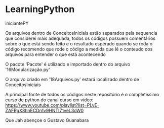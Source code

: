 # LearningPython
iniciantePY

Os arquivos dentro de ConceitosIniciais estão separados pela sequencia que considerei mais adequada,
todos os códigos possuem comentários sobre o que está sendo feito e o resultado esperado quando se roda o código
recomendo que rode o código a medida que lê o conteudo dos arquivos para entender o que está acontecendo

O pacote 'Pacote' é utilizado e importado dentro do arquivo '16Modularização.py'

O arquivo criado em '18Arquivos.py' estará localizado dentro de ConceitosIniciais

A principal fonte de todos os códigos neste repositório é o completissimo curso de python do canal curso em video:
https://www.youtube.com/playlist?list=PLvE-ZAFRgX8hnECDn1v9HNTI71veL3oW0

Que Jah abençoe o Gustavo Guanabara 
